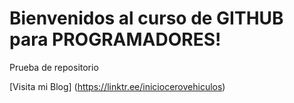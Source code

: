 # Bienvenidos al curso de GITHUB para PROGRAMADORES!

Prueba de repositorio

[Visita mi Blog] (https://linktr.ee/iniciocerovehiculos)
